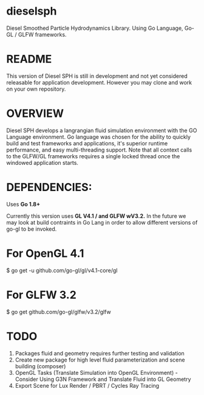 # dieselsph
Diesel Smoothed Particle Hydrodynamics Library. Using Go Language, Go-GL / GLFW frameworks. 

# README

This version of Diesel SPH is still in development and not yet considered releasable for application development. However you may clone and work on your own repository.

# OVERVIEW

Diesel SPH develops a langrangian fluid simulation environment with the GO Language environment. Go language was chosen for the ability to quickly build and test frameworks and applications, it's superior runtime performance, and easy multi-threading support. Note that all context calls to the GLFW/GL frameworks requires a single locked thread once the windowed application starts.

# DEPENDENCIES:

Uses <b>Go 1.8+</b>

Currently this version uses <b>GL V4.1 / and GLFW wV3.2.</b> In the future we may look at build contraints in Go Lang in order to allow different versions of go-gl to be invoked. 

# For OpenGL 4.1
$ go get -u github.com/go-gl/gl/v4.1-core/gl

# For GLFW 3.2
$ go get github.com/go-gl/glfw/v3.2/glfw


# TODO

1. Packages fluid and geometry requires further testing and validation
2. Create new package for high level fluid parameterization and scene building (composer)
3. OpenGL Tasks (Translate Simulation into OpenGL Environment) - Consider Using G3N Framework and Translate Fluid into GL Geometry
4. Export Scene for Lux Render / PBRT / Cycles Ray Tracing


